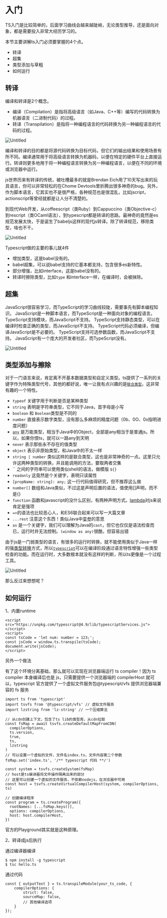 # 入门

TS入门是比较简单的，后面学习曲线会越来越陡峭，无论类型推导，还是面向对象，都是需要投入非常大经历学习的。

本节主要讲解ts入门必须要掌握的4个点。

- 转译
- 超集
- 类型添加与草粗
- 如何运行

## 转译

编译和转译是2个概念。

- 编译（Compilation）是指将高级语言（如Java、C++等）编写的代码转换为机器语言（二进制代码）的过程。
- 转译（Transpilation）是指将一种编程语言的代码转换为另一种编程语言的代码的过程。

![Untitled](img/Untitled%207.png)

编译和转译的目的都是将源代码转换为目标代码，但它们的输出结果和使用场景有所不同。编译通常用于将高级语言转换为机器码，以便在特定的硬件平台上直接运行。转译则更多地用于将一种编程语言转换为另一种编程语言，以便在不同的环境或浏览器中运行。

js世界历来有转译的传统，被吐槽最多的就是Brendan Eich用了10天写出来的玩具语言，你可以非常轻松的在Chome Devtools里折腾出很多神奇的bug。另外，作为脚本语言，它其实也不是很严格，各种规范也是很混乱，比如jscript，actionscript等曾经就都是让人分不清楚的。

到现代Web开发，从coffeescript（类Ruby）到Cappuccino（类Objective-c）到rescript（类OCaml语法），到typescript都是转译的思路。最神奇的竟然是es规范发展太快，于是诞生了babeljs这样的现代js转译。除了转译规范，移除类型，啥也不干。

![Untitled](img/Untitled%208.png)

Typescript做的主要的事儿就4件

- 增加类型，这是babel没有的。
- babel超集，可以说babel支持的它基本都支持，包含很多es新特性。
- 部分增强，比如interface，这是babel没有的。
- 转译时擦除类型，比如`type` 和interface一样，在编译时，会被抹除。

## 超集

JavaScript很容易学习，而TypeScript的学习曲线较陡，需要事先有脚本编程知识。
JavaScript是一种脚本语言，而TypeScript是一种面向对象的编程语言。
TypeScript支持模块，而JavaScript不支持。
TypeScript支持静态类型，可以在编译时检查正确的类型，而JavaScript不支持。
TypeScript代码必须编译，但编译JavaScript是不必要的。
TypeScript支持可选参数函数，而JavaScript不支持。
JavaScript有一个庞大的开发者社区，而TypeScript没有。

![Untitled](img/Untitled%209.png)

## 类型添加与擦除

对于一门语言来说，肯定离不开基本数据类型和自定义类型。ts提供了一系列的关键字作为特殊类型代号，其他的都好说，唯一让我有点兴趣的是[`联合类型`](https://www.zhihu.com/search?q=%E8%81%94%E5%90%88%E7%B1%BB%E5%9E%8B&search_source=Entity&hybrid_search_source=Entity&hybrid_search_extra=%7B%22sourceType%22%3A%22answer%22%2C%22sourceId%22%3A3126865898%7D)，这非常有趣的一个特性。

- `typeof` 关键字用于判断是否是某种类型
- `string` 表明是字符串类型，它不同于Java，首字母是小写
- `boolean` 和 `Boolean`类型是不同的
- `number` 直接表示数字类型，没有那么多麻烦的精度问题（0b、0O、0x指明进度问题）
- [`any`](https://www.zhihu.com/search?q=any&search_source=Entity&hybrid_search_source=Entity&hybrid_search_extra=%7B%22sourceType%22%3A%22answer%22%2C%22sourceId%22%3A3126865898%7D) 是万能类型，相当于Java中的Object，全部是any相当于是普通js。所以，如果你恨ts，就可以一路any到天明
- `never` 表示那些永不存在的值类型
- `object` 表示非原始类型，和Java中的不太一样
- `string | number` 类似这样的是联合类型，这也是非常神奇的一点。这里只允许这两种类型的转换，并且能调用的方法，要取两者交集
- `` 之间的字符串可以使用类似shell的语法，做模版 `${}`
- `readonly` 这竟然是个关键字，表明只读属性
- `[propName: string]: any;` 这一行代码值得研究，但不推荐这么做
- `number[]` 数组和Java类似，不过这是声明后置的语法，值使用[]声明，而不是{}
- `function` 函数和javascript的没什么区别，有两种声明方式。[lambda](https://www.zhihu.com/search?q=lambda&search_source=Entity&hybrid_search_source=Entity&hybrid_search_extra=%7B%22sourceType%22%3A%22answer%22%2C%22sourceId%22%3A3126865898%7D)对js来说肯定是强项
- `=>`的语法也比较恶心人，和ES6联合起来可以写一大篇文章
- `...rest` 注意这个东西！类似Java中[变参](https://www.zhihu.com/search?q=%E5%8F%98%E5%8F%82&search_source=Entity&hybrid_search_source=Entity&hybrid_search_extra=%7B%22sourceType%22%3A%22answer%22%2C%22sourceId%22%3A3126865898%7D)的意思
- `as` 是一个关键字，我们可以理解为Java的`cast`，但它也仅仅是语法检查而已，运行时并无法控制。`(window as any)`很酷，但容易出错

由于js是一门弱类型的语言，有很多的运行时转换，就不能使用类似于Java一样的强[类型转换](https://www.zhihu.com/search?q=%E7%B1%BB%E5%9E%8B%E8%BD%AC%E6%8D%A2&search_source=Entity&hybrid_search_source=Entity&hybrid_search_extra=%7B%22sourceType%22%3A%22answer%22%2C%22sourceId%22%3A3126865898%7D)方式，所以[`typescript`](https://www.zhihu.com/search?q=typescript&search_source=Entity&hybrid_search_source=Entity&hybrid_search_extra=%7B%22sourceType%22%3A%22answer%22%2C%22sourceId%22%3A3126865898%7D)可以在编译阶段通过语言特性增强一些类型检查的功能。而在运行时，大多数根本就没有这样的判断，所以ts更像是一个过程工具。

![Untitled](img/Untitled%2010.png)

那么反过来想想呢？

## 如何运行

1、内置runtime

```tsx
<script src="https://unpkg.com/typescript@4.9/lib/typescriptServices.js"></script>
<script>
const tsCode = 'let num: number = 123;';
const jsCode = window.ts.transpile(tsCode);
document.write(jsCode);
</script>
```

另外一个做法

有了这个环境分离基础，那么就可以实现在浏览器端运行 ts compiler！因为 ts compiler 本身编译后也是 js，只需要提供一个浏览器端的 compilerHost 就可以，typescript 官方提供了一个虚拟文件服务包@typescript/vfs 提供浏览器端兼容的 fs 服务

```tsx
import ts from 'typescript'
import tsvfs from '@typescript/vfs' // 虚拟文件服务
import lzstring from 'lz-string' // 一个压缩算法

// 从cdn创建上下文，包含了ts lib的类型库，从cdn拉取
const fsMap = await tsvfs.createDefaultMapFromCDN(
  compilerOptions,
  ts.version,
  true,
  ts,
  lzstring
)
// 可以设置一个虚拟的文件，文件名index.ts，文件内容第二个参数
fsMap.set('index.ts', '/** typescript 代码 **/')

const system = tsvfs.createSystem(fsMap)
// host是ts编译器将文件操作隔离出来的部分
// 这里可以创建一个虚拟的文件服务，不依赖nodejs，在浏览器中可用
const host = tsvfs.createVirtualCompilerHost(system, compilerOptions, ts)

// 创建编译程序
const program = ts.createProgram({
  rootNames: [...fsMap.keys()],
  options: compilerOptions,
  host: host.compilerHost,
})
```

官方的Playground其实就是这种原理。

2、转译成js后执行

通过编译器编译

```tsx
$ npm install -g typescript
$ tsc hello.ts
```

通过代码

```tsx
const { outputText } = ts.transpileModule(your_ts_code, {
    compilerOptions: {
        strict: false,
        sourceMap: false,
        // 其他编译选项
    }
});
```
